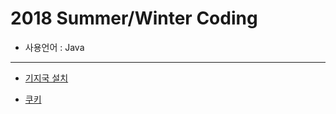 # 2018 Summer/Winter Coding
  * 사용언어 : Java
<hr>

 * [기지국 설치](https://github.com/courage331/Programmers/blob/master/Programmers/src/coding_test/SummerWinterCoding2018/BaseStation.java)
 
 
 * [쿠키 ](https://github.com/courage331/Programmers/blob/master/Programmers/src/coding_test/SummerWinterCoding2018/BuyCookie.java)
